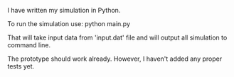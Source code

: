 I have written my simulation in Python.

To run the simulation use: python main.py

That will take input data from 'input.dat' file and will output all simulation to command line.

The prototype should work already. However, I haven't added any proper tests yet.
 